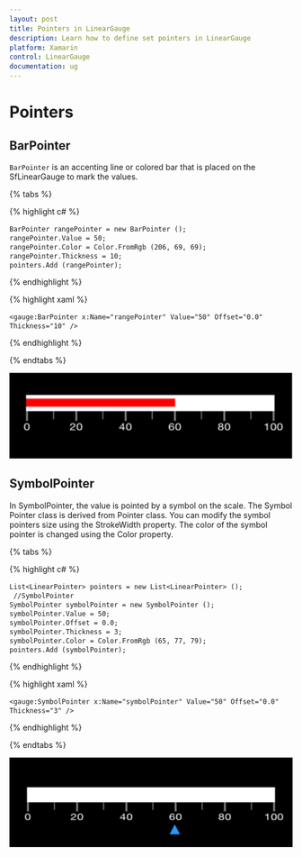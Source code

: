 ```yaml
---
layout: post
title: Pointers in LinearGauge
description: Learn how to define set pointers in LinearGauge
platform: Xamarin
control: LinearGauge
documentation: ug
---
```


# Pointers

## BarPointer

`BarPointer` is an accenting line or colored bar that is placed on the SfLinearGauge to mark the values. 

{% tabs %}

{% highlight c# %}

	BarPointer rangePointer = new BarPointer ();
	rangePointer.Value = 50;
    rangePointer.Color = Color.FromRgb (206, 69, 69);
    rangePointer.Thickness = 10;
    pointers.Add (rangePointer);

{% endhighlight %}

{% highlight xaml %}

	<gauge:BarPointer x:Name="rangePointer" Value="50" Offset="0.0" Thickness="10" />
	
{% endhighlight %}

{% endtabs %}


![](images/BarPointer.png)

## SymbolPointer

In SymbolPointer, the value is pointed by a symbol on the scale. The Symbol Pointer class is derived from Pointer class. You can modify the symbol pointers size using the StrokeWidth property. The color of the symbol pointer is changed using the Color property.

{% tabs %}

{% highlight c# %}

	List<LinearPointer> pointers = new List<LinearPointer> ();
     //SymbolPointer
    SymbolPointer symbolPointer = new SymbolPointer ();
    symbolPointer.Value = 50;
    symbolPointer.Offset = 0.0;
    symbolPointer.Thickness = 3;
    symbolPointer.Color = Color.FromRgb (65, 77, 79);
    pointers.Add (symbolPointer);
	
{% endhighlight  %}


{% highlight xaml %}

	<gauge:SymbolPointer x:Name="symbolPointer" Value="50" Offset="0.0" Thickness="3" />
	
{% endhighlight %}

{% endtabs %}


![](images/SymbolPointer.png)
